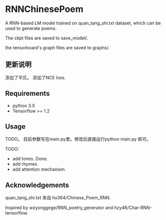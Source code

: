 # RNNChinesePoem

A RNN-based LM model trained on quan_tang_shi.txt dataset, which can be used to generate poems.

The ckpt files are saved to save_model/.

the tensorboard's graph files are saved to graphs/.

## 更新说明

添加了平仄。
添加了NCE loss.

## Requirements
- python 3.X
- Tensorflow >= 1.2
## Usage
TODO。
目前参数写在main.py里。修改后直接运行python main.py 即可。

TODO:
- add tones. Done.
- add rhymes.
- add attention mechanism.



## Acknowledgements
quan_tang_shi.txt 来自 hx364/Chinese_Poem_RNN.

Inspired by wzyonggege/RNN_poetry_generator and hzy46/Char-RNN-tensorflow.
